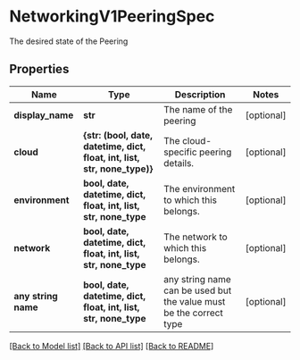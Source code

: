 # NetworkingV1PeeringSpec

The desired state of the Peering

## Properties
Name | Type | Description | Notes
------------ | ------------- | ------------- | -------------
**display_name** | **str** | The name of the peering | [optional] 
**cloud** | **{str: (bool, date, datetime, dict, float, int, list, str, none_type)}** | The cloud-specific peering details. | [optional] 
**environment** | **bool, date, datetime, dict, float, int, list, str, none_type** | The environment to which this belongs. | [optional] 
**network** | **bool, date, datetime, dict, float, int, list, str, none_type** | The network to which this belongs. | [optional] 
**any string name** | **bool, date, datetime, dict, float, int, list, str, none_type** | any string name can be used but the value must be the correct type | [optional]

[[Back to Model list]](../README.md#documentation-for-models) [[Back to API list]](../README.md#documentation-for-api-endpoints) [[Back to README]](../README.md)



